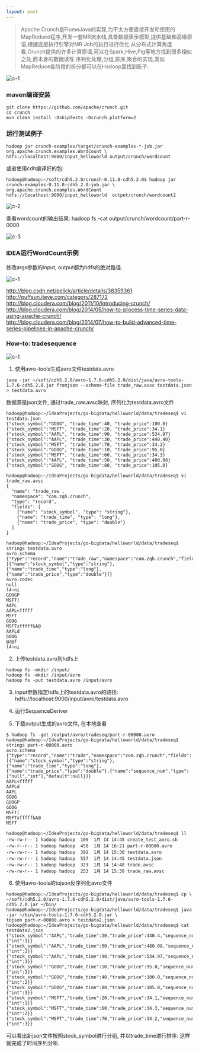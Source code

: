```yaml
---
layout: post
---
```


> Apache Crunch是FlumeJava的实现,为不太方便直接开发和使用的MapReduce程序,开发一套MR流水线,具备数据表示模型,提供基础和高级原语,根据底层执行引擎对MR Job的执行进行优化.从分布式计算角度看,Crunch提供的许多计算原语,可以在Spark,Hive,Pig等地方找到很多相似之处,而本身的数据读写,序列化处理,分组,排序,聚合的实现,类似MapReduce各阶段的拆分都可以在Hadoop里找到影子.

![c-1](https://raw.githubusercontent.com/zqhxuyuan/zqhxuyuan.github.com/master/_posts/img/crunch-1.png)

### maven编译安装

```
git clone https://github.com/apache/crunch.git 
cd crunch
mvn clean install -DskipTests -Dcrunch.platform=2
```

### 运行测试例子

```
hadoop jar crunch-examples/target/crunch-examples-*-job.jar org.apache.crunch.examples.WordCount \
hdfs://localhost:9000/input_helloworld output/crunch/wordcount
```

或者使用cdh编译好的包:

```
hadoop@hadoop:~/soft/cdh5.2.0/crunch-0.11.0-cdh5.2.0$ hadoop jar crunch-examples-0.11.0-cdh5.2.0-job.jar \
org.apache.crunch.examples.WordCount hdfs://localhost:9000/input_helloworld  output/crunch/wordcount2
```

![c-2](https://raw.githubusercontent.com/zqhxuyuan/zqhxuyuan.github.com/master/_posts/img/crunch-2.png)

查看wordcount的输出结果: hadoop fs -cat output/crunch/wordcount/part-r-0000

![c-3](https://raw.githubusercontent.com/zqhxuyuan/zqhxuyuan.github.com/master/_posts/img/crunch-3.png)

### IDEA运行WordCount示例

修改args参数的input, output都为hdfs的绝对路径. 

![c-1](https://raw.githubusercontent.com/zqhxuyuan/zqhxuyuan.github.com/master/_posts/img/crunch-4.png)

<http://blog.csdn.net/pelick/article/details/38359361>  
<http://puffsun.iteye.com/category/287172>  
<http://blog.cloudera.com/blog/2011/10/introducing-crunch/>  
<http://blog.cloudera.com/blog/2014/05/how-to-process-time-series-data-using-apache-crunch/>  
<http://blog.cloudera.com/blog/2014/07/how-to-build-advanced-time-series-pipelines-in-apache-crunch/>   

### How-to: tradesequence

![c-1](https://raw.githubusercontent.com/zqhxuyuan/zqhxuyuan.github.com/master/_posts/img/crunch-5.png)

1. 使用avro-tools生成avro文件testdata.avro

```
java -jar ~/soft/cdh5.2.0/avro-1.7.6-cdh5.2.0/dist/java/avro-tools-1.7.6-cdh5.2.0.jar fromjson --schema-file trade_raw.avsc testdata.json > testdata.avro
```

数据源是json文件, 通过trade_raw.avsc映射, 序列化为testdata.avro文件

```
hadoop@hadoop:~/IdeaProjects/go-bigdata/helloworld/data/tradeseq$ vi testdata.json
{"stock_symbol":"GOOG", "trade_time":40, "trade_price":100.0}
{"stock_symbol":"MSFT", "trade_time":20, "trade_price":34.1}
{"stock_symbol":"AAPL", "trade_time":90, "trade_price":534.97}
{"stock_symbol":"AAPL", "trade_time":30, "trade_price":440.40}
{"stock_symbol":"MSFT", "trade_time":70, "trade_price":34.2}
{"stock_symbol":"GOOG", "trade_time":10, "trade_price":95.0}
{"stock_symbol":"MSFT", "trade_time":60, "trade_price":34.3}
{"stock_symbol":"AAPL", "trade_time":50, "trade_price":480.08}
{"stock_symbol":"GOOG", "trade_time":80, "trade_price":105.0}

hadoop@hadoop:~/IdeaProjects/go-bigdata/helloworld/data/tradeseq$ vi trade_raw.avsc 
{
  "name": "trade_raw , 
  "namespace": "com.zqh.crunch", 
  "type": "record", 
  "fields": [
    {"name": "stock_symbol", "type": "string"}, 
    {"name": "trade_time", "type": "long"}, 
    {"name": "trade_price", "type": "double"}
  ]
}

hadoop@hadoop:~/IdeaProjects/go-bigdata/helloworld/data/tradeseq$ strings testdata.avro 
avro.schema
{"type":"record","name":"trade_raw","namespace":"com.zqh.crunch","fields":[{"name":"stock_symbol","type":"string"},{"name":"trade_time","type":"long"},{"name":"trade_price","type":"double"}]}
avro.codec
null
l4~ni
GOOGP
MSFT(
AAPL
AAPL<fffff
MSFT
GOOG
MSFTxfffff&A@
AAPLd
GOOG
@Z@f
l4~ni
```

2. 上传testdata.avro到hdfs上

```
hadoop fs -mkdir /input/
hadoop fs -mkdir /input/avro
hadoop fs -put testdata.avro /input/avro
```

3. input参数指定hdfs上的testdata.avro的路径: hdfs://localhost:9000/input/avro/testdata.avro
4. 运行SequenceDeriver

5. 下载output生成的avro文件, 在本地查看

```
$ hadoop fs -get /output/avro/tradeseq/part-r-00000.avro
hadoop@hadoop:~/IdeaProjects/go-bigdata/helloworld/data/tradeseq$ strings part-r-00000.avro 
avro.schema
{"type":"record","name":"trade","namespace":"com.zqh.crunch","fields":[{"name":"stock_symbol","type":"string"},{"name":"trade_time","type":"long"},{"name":"trade_price","type":"double"},{"name":"sequence_num","type":["null","int"],"default":null}]}
AAPL<fffff
AAPLd
AAPL
GOOG
GOOGP
GOOG
MSFT(
MSFTxfffff&A@
MSFT

hadoop@hadoop:~/IdeaProjects/go-bigdata/helloworld/data/tradeseq$ ll
-rw-rw-r-- 1 hadoop hadoop  109  1月 14 14:45 create_test_avro.sh
-rw-r--r-- 1 hadoop hadoop  450  1月 14 16:21 part-r-00000.avro
-rw-rw-r-- 1 hadoop hadoop  391  1月 14 15:30 testdata.avro
-rw-rw-r-- 1 hadoop hadoop  557  1月 14 14:45 testdata.json
-rw-rw-r-- 1 hadoop hadoop  323  1月 14 14:48 trade.avsc
-rw-rw-r-- 1 hadoop hadoop  253  1月 14 15:30 trade_raw.avsc
```

6. 使用avro-tools的tojson反序列化avro文件

```
hadoop@hadoop:~/IdeaProjects/go-bigdata/helloworld/data/tradeseq$ cp \
~/soft/cdh5.2.0/avro-1.7.6-cdh5.2.0/dist/java/avro-tools-1.7.6-cdh5.2.0.jar ~/bin/
hadoop@hadoop:~/IdeaProjects/go-bigdata/helloworld/data/tradeseq$ java -jar ~/bin/avro-tools-1.7.6-cdh5.2.0.jar \
tojson part-r-00000.avro > testdata2.json
hadoop@hadoop:~/IdeaProjects/go-bigdata/helloworld/data/tradeseq$ cat testdata2.json 
{"stock_symbol":"AAPL","trade_time":30,"trade_price":440.4,"sequence_num":{"int":1}}
{"stock_symbol":"AAPL","trade_time":50,"trade_price":480.08,"sequence_num":{"int":2}}
{"stock_symbol":"AAPL","trade_time":90,"trade_price":534.97,"sequence_num":{"int":3}}
{"stock_symbol":"GOOG","trade_time":10,"trade_price":95.0,"sequence_num":{"int":1}}
{"stock_symbol":"GOOG","trade_time":40,"trade_price":100.0,"sequence_num":{"int":2}}
{"stock_symbol":"GOOG","trade_time":80,"trade_price":105.0,"sequence_num":{"int":3}}
{"stock_symbol":"MSFT","trade_time":20,"trade_price":34.1,"sequence_num":{"int":1}}
{"stock_symbol":"MSFT","trade_time":60,"trade_price":34.3,"sequence_num":{"int":2}}
{"stock_symbol":"MSFT","trade_time":70,"trade_price":34.2,"sequence_num":{"int":3}}
```

可以看出新json文件按照stock_symbol进行分组, 并以trade_time进行排序: 这样就完成了时间序列分析. 
